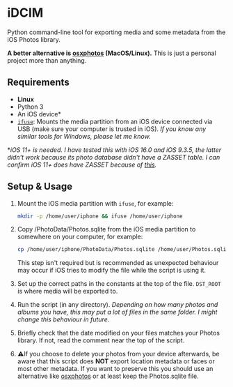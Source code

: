 # iDCIM
Python command-line tool for exporting media and some metadata from the iOS Photos library.

**A better alternative is [osxphotos](https://github.com/RhetTbull/osxphotos) (MacOS/Linux).** This is just a personal project more than anything.

## Requirements
- **Linux**
- Python 3
- An iOS device*
- [`ifuse`](https://github.com/libimobiledevice/ifuse#ifuse): Mounts the media partition from an iOS device connected via USB (make sure your computer is trusted in iOS). *If you know any similar tools for Windows, please let me know.*

\**iOS 11+ is needed. I have tested this with iOS 16.0 and iOS 9.3.5, the latter didn't work because its photo database didn't have a ZASSET table. I can confirm iOS 11+ does have ZASSET because of [this](https://github.com/ScottKjr3347/iOS_Local_PL_Photos.sqlite_Queries/blob/main/iOS11/iOS11_LPL_Phsql_Adjust-Mutat.txt).*

## Setup & Usage
1. Mount the iOS media partition with `ifuse`, for example:
   ```bash
   mkdir -p /home/user/iphone && ifuse /home/user/iphone
   ```
2. Copy /PhotoData/Photos.sqlite from the iOS media partition to somewhere on your computer, for example:
   ```bash
   cp /home/user/iphone/PhotoData/Photos.sqlite /home/user/Photos.sqlite
   ```
   
   This step isn't required but is recommended as unexpected behaviour may occur if iOS tries to modify the file while the script is using it.
3. Set up the correct paths in the constants at the top of the file. `DST_ROOT` is where media will be exported to.
4. Run the script (in any directory). *Depending on how many photos and albums you have, this may put a lot of files in the same folder. I might change this behaviour in future.*
5. Briefly check that the date modified on your files matches your Photos library. If not, read the comment near the top of the script.
6. ⚠️If you choose to delete your photos from your device afterwards, be aware that this script does **NOT** export location metadata or faces or most other metadata. If you want to preserve this you should use an alternative like [osxphotos](https://github.com/RhetTbull/osxphotos) or at least keep the Photos.sqlite file.
